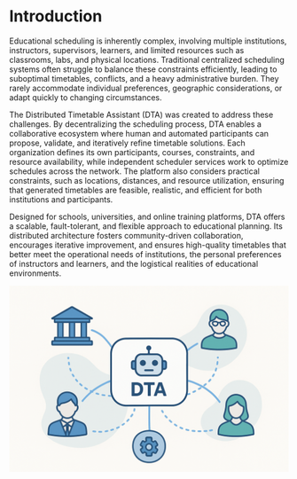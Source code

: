 # **Introduction**

Educational scheduling is inherently complex, involving multiple institutions, instructors, supervisors, learners, and limited resources such as classrooms, labs, and physical locations. Traditional centralized scheduling systems often struggle to balance these constraints efficiently, leading to suboptimal timetables, conflicts, and a heavy administrative burden. They rarely accommodate individual preferences, geographic considerations, or adapt quickly to changing circumstances.

The Distributed Timetable Assistant (DTA) was created to address these challenges. By decentralizing the scheduling process, DTA enables a collaborative ecosystem where human and automated participants can propose, validate, and iteratively refine timetable solutions. Each organization defines its own participants, courses, constraints, and resource availability, while independent scheduler services work to optimize schedules across the network. The platform also considers practical constraints, such as locations, distances, and resource utilization, ensuring that generated timetables are feasible, realistic, and efficient for both institutions and participants.

Designed for schools, universities, and online training platforms, DTA offers a scalable, fault-tolerant, and flexible approach to educational planning. Its distributed architecture fosters community-driven collaboration, encourages iterative improvement, and ensures high-quality timetables that better meet the operational needs of institutions, the personal preferences of instructors and learners, and the logistical realities of educational environments.

![intro.png](images/intro.png)